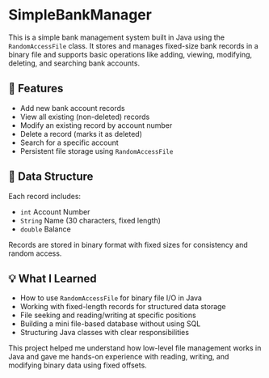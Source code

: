 # SimpleBankManager

This is a simple bank management system built in Java using the `RandomAccessFile` class. It stores and manages fixed-size bank records in a binary file and supports basic operations like adding, viewing, modifying, deleting, and searching bank accounts.

## 📌 Features

- Add new bank account records
- View all existing (non-deleted) records
- Modify an existing record by account number
- Delete a record (marks it as deleted)
- Search for a specific account
- Persistent file storage using `RandomAccessFile`

## 📂 Data Structure

Each record includes:
- `int` Account Number
- `String` Name (30 characters, fixed length)
- `double` Balance

Records are stored in binary format with fixed sizes for consistency and random access.

## 💡 What I Learned

- How to use `RandomAccessFile` for binary file I/O in Java
- Working with fixed-length records for structured data storage
- File seeking and reading/writing at specific positions
- Building a mini file-based database without using SQL
- Structuring Java classes with clear responsibilities

This project helped me understand how low-level file management works in Java and gave me hands-on experience with reading, writing, and modifying binary data using fixed offsets.